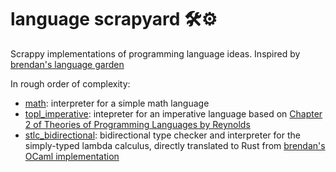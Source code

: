 # language scrapyard 🛠️⚙️

Scrappy implementations of programming language ideas. Inspired by [brendan's language garden](https://github.com/brendanzab/language-garden)

In rough order of complexity:
- [math](./src/math.rs): interpreter for a simple math language
- [topl_imperative](./src/topl_imperative.rs): intepreter for an imperative language based on [Chapter 2 of Theories of Programming Languages by Reynolds](https://github.com/HotHat/books/blob/master/Theories%20of%20Programming%20Languages%3BREYNOLDS%3B2009.pdf)
- [stlc_bidirectional](./src/stlc_bidirectional.rs): bidirectional type checker and interpreter for the simply-typed lambda calculus, directly translated to Rust from [brendan's OCaml implementation](https://github.com/brendanzab/language-garden/tree/main/elab-stlc-bidirectional)
